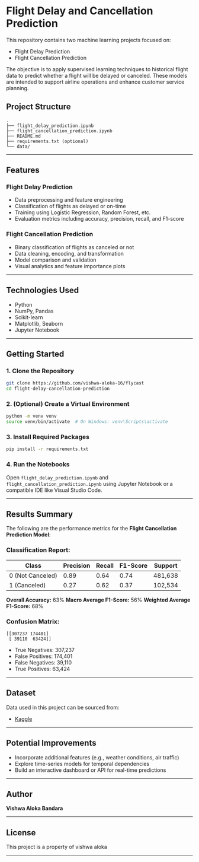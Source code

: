 # Flight Delay and Cancellation Prediction

This repository contains two machine learning projects focused on:

- Flight Delay Prediction
- Flight Cancellation Prediction

The objective is to apply supervised learning techniques to historical flight data to predict whether a flight will be delayed or canceled. These models are intended to support airline operations and enhance customer service planning.


## Project Structure

```
.
├── flight_delay_prediction.ipynb
├── flight_cancellation_prediction.ipynb
├── README.md
├── requirements.txt (optional)
└── data/
```

---

## Features

### Flight Delay Prediction

* Data preprocessing and feature engineering
* Classification of flights as delayed or on-time
* Training using Logistic Regression, Random Forest, etc.
* Evaluation metrics including accuracy, precision, recall, and F1-score

### Flight Cancellation Prediction

* Binary classification of flights as canceled or not
* Data cleaning, encoding, and transformation
* Model comparison and validation
* Visual analytics and feature importance plots

---

## Technologies Used

* Python
* NumPy, Pandas
* Scikit-learn
* Matplotlib, Seaborn
* Jupyter Notebook

---

## Getting Started

### 1. Clone the Repository

```bash
git clone https://github.com/vishwa-aloka-16/flycast
cd flight-delay-cancellation-prediction
```

### 2. (Optional) Create a Virtual Environment

```bash
python -m venv venv
source venv/bin/activate  # On Windows: venv\Scripts\activate
```

### 3. Install Required Packages

```bash
pip install -r requirements.txt
```

### 4. Run the Notebooks

Open `flight_delay_prediction.ipynb` and `flight_cancellation_prediction.ipynb` using Jupyter Notebook or a compatible IDE like Visual Studio Code.

---

## Results Summary

The following are the performance metrics for the **Flight Cancellation Prediction Model**:

### Classification Report:

| Class            | Precision | Recall | F1-Score | Support |
| ---------------- | --------- | ------ | -------- | ------- |
| 0 (Not Canceled) | 0.89      | 0.64   | 0.74     | 481,638 |
| 1 (Canceled)     | 0.27      | 0.62   | 0.37     | 102,534 |

**Overall Accuracy:** 63%
**Macro Average F1-Score:** 56%
**Weighted Average F1-Score:** 68%

### Confusion Matrix:

```
[[307237 174401]
 [ 39110  63424]]
```

* True Negatives: 307,237
* False Positives: 174,401
* False Negatives: 39,110
* True Positives: 63,424

---

## Dataset

Data used in this project can be sourced from:

* [Kaggle](https://www.kaggle.com)

---

## Potential Improvements

* Incorporate additional features (e.g., weather conditions, air traffic)
* Explore time-series models for temporal dependencies
* Build an interactive dashboard or API for real-time predictions

---

## Author

**Vishwa Aloka Bandara**

---

## License

This project is a property of vishwa aloka

---
